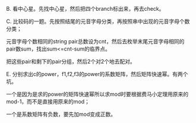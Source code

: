 B. 看中心星。先找中心星，然后把四个branch标出来，再去check。

C. 比较码的一题。先按照结尾的元音字母分类，再按照串中出现的元音字母个数分类；

   元音字母个数相同的string pair总数设为cnt，然后去枚举末尾元音字母相同的pair数sum，找出sum<=cnt-sum的临界点。
   
   把这些pair和剩下的pair分组，然后2个对2个地去配对。
   
E. 分别求出c的power，f1,f2,f3的power的系数矩阵，然后矩阵快速幂。有两个坑。

   一个是因为是求的power的矩阵快速幂所以求mod时要根据费马小定理用原来的mod-1，而不是直接用原来的mod；
   
   一个是系数矩阵有负数，要先加mod变成正数。
